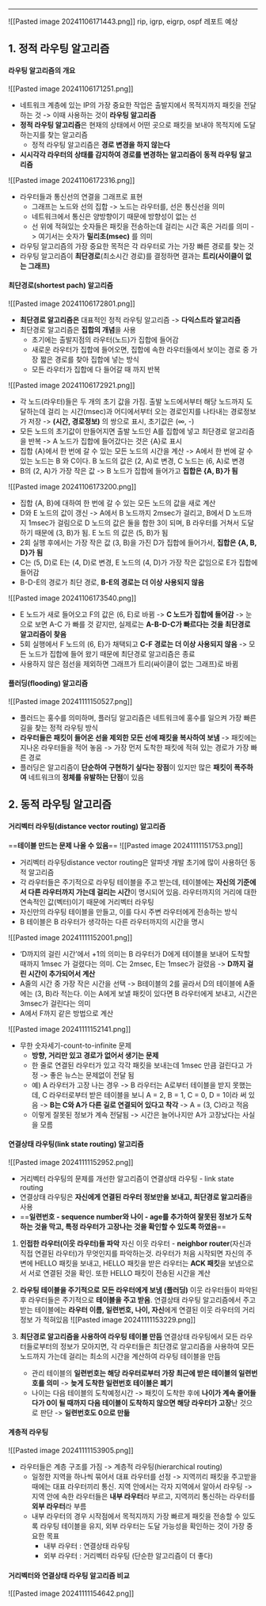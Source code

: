 
---
![[Pasted image 20241106171443.png]]
rip, igrp, eigrp, ospf 레포트 예상
## 1. 정적 라우팅 알고리즘
#### 라우팅 알고리즘의 개요
![[Pasted image 20241106171251.png]]
- 네트워크 계층에 있는 IP의 가장 중요한 작업은 출발지에서 목적지까지 패킷을 전달하는 것 -> 이때 사용하는 것이 **라우팅 알고리즘**
- **정적 라우팅 알고리즘**은 현재의 상태에서 어떤 곳으로 패킷을 보내야 목적지에 도달하는지를 찾는 알고리즘
	- 정적 라우팅 알고리즘은 **경로 변경을 하지 않는다**
- **시시각각 라우터의 상태를 감지하여 경로를 변경하는 알고리즘이 동적 라우팅 알고리즘**

![[Pasted image 20241106172316.png]]
- 라우터들과 통신선의 연결을 그래프로 표현
	- 그래프는 노드와 선의 집합 -> 노드는 라우터를, 선은 통신선을 의미
	- 네트워크에서 통신은 양방향이기 때문에 방향성이 없는 선
	- 선 위에 적혀있는 숫자들은 패킷을 전송하는데 걸리는 시간 혹은 거리를 의미 -> 여기서는 숫자가 **밀리초(msec)** 를 의미
- 라우팅 알고리즘의 가장 중요한 목적은 각 라우터로 가는 가장 빠른 경로를 찾는 것
- 라우팅 알고리즘이 **최단경로**(최소시간 경로)를 결정하면 결과는 **트리(사이클이 없는 그래프)**
#### 최단경로(shortest pach) 알고리즘
![[Pasted image 20241106172801.png]]
- **최단경로 알고리즘은** 대표적인 정적 라우팅 알고리즘 -> **다익스트라 알고리즘**
- 최단경로 알고리즘은 **집합의 개념**을 사용
	- 초기에는 출발지점의 라우터(노드)가 집합에 들어감
	- 새로운 라우터가 집합에 들어오면, 집합에 속한 라우터들에서 보이는 경로 중 가장 짧은 경로를 찾아 집합에 넣는 방식
	- 모든 라우터가 집합에 다 들어갈 때 까지 반복

![[Pasted image 20241106172921.png]]
- 각 노드(라우터)들은 두 개의 초기 값을 가짐. 출발 노드에서부터 해당 노드까지 도달하는데 걸리 는 시간(msec)과 어디에서부터 오는 경로인지를 나타내는 경로정보가 저장 -> **(시간, 경로정보)** 의 쌍으로 표시, 초기값은 (∞, -) 
- 모든 노드의 초기값이 만들어지면 출발 노드인 A를 집합에 넣고 최단경로 알고리즘을 반복 -> A 노드가 집합에 들어갔다는 것은 {A}로 표시
- 집합 {A}에서 한 번에 갈 수 있는 모든 노드의 시간을 계산 -> A에서 한 번에 갈 수 있는 노드는 B 와 C이다. B 노드의 값은 (2, A)로 변경, C 노드는 (6, A)로 변경
- B의 (2, A)가 가장 작은 값 -> B 노드가 집합에 들어가고 **집합은 {A, B}가 됨**

![[Pasted image 20241106173200.png]]
- 집합 {A, B}에 대하여 한 번에 갈 수 있는 모든 노드의 값을 새로 계산
- D와 E 노드의 값이 갱신 -> A에서 B 노드까지 2msec가 걸리고, B에서 D 노드까지 1msec가 걸림으로 D 노드의 값은 둘을 합한 3이 되며, B 라우터를 거쳐서 도달하기 때문에 (3, B)가 됨. E 노드 의 값은 (5, B)가 됨
- 2회 실행 후에서는 가장 작은 값 (3, B)을 가진 D가 집합에 들어가서, **집합은 {A, B, D}가 됨**
- C는 (5, D)로 E는 (4, D)로 변경, E 노드의 (4, D)가 가장 작은 값임으로 E가 집합에 들어감
- B-D-E의 경로가 최단 경로, **B-E의 경로는 더 이상 사용되지 않음**

![[Pasted image 20241106173540.png]]
- E 노드가 새로 들어오고 F의 값은 (6, E)로 바뀜 -> **C 노드가 집합에 들어감** -> 눈으로 보면 A-C 가 빠를 것 같지만, 실제로는 **A-B-D-C가 빠르다는 것을 최단경로 알고리즘이 찾음**
- 5회 실행에서 F 노드의 (6, E)가 채택되고 **C-F 경로는 더 이상 사용되지 않음** -> 모든 노드가 집합에 들어 왔기 때문에 최단경로 알고리즘은 종료
- 사용하지 않은 점선을 제외하면 그래프가 트리(싸이클이 없는 그래프)로 바뀜
#### 플러딩(flooding) 알고리즘
![[Pasted image 20241111150527.png]]
- 플러드는 홍수를 의미하며, 플러딩 알고리즘은 네트워크에 홍수를 일으켜 가장 빠른 길을 찾는 정적 라우팅 방식
- **라우터들은 패킷이 들어온 선을 제외한 모든 선에 패킷을 복사하여 보냄** -> 패킷에는 지나온 라우터들을 적어 놓음 -> 가장 먼저 도착한 패킷에 적혀 있는 경로가 가장 빠른 경로
- 플러딩은 알고리즘이 **단순하여 구현하기 싶다는 장점**이 있지만 많은 **패킷이 폭주하여** 네트워크의 **정체를 유발하는 단점**이 있음

## 2. 동적 라우팅 알고리즘
#### 거리벡터 라우팅(distance vector routing) 알고리즘
==**테이블 만드는 문제 나올 수 있음**==
![[Pasted image 20241111151753.png]]
- 거리벡터 라우팅distance vector routing은 알파넷 개발 초기에 많이 사용하던 동적 알고리즘
- 각 라우터들은 주기적으로 라우팅 테이블을 주고 받는데, 테이블에는 **자신의 기준에서 다른 라우터까지 가는데 걸리는 시간**이 명시되어 있음. 라우터까지의 거리에 대한 연속적인 값(벡터)이기 때문에 거리벡터 라우팅
- 자신만의 라우팅 테이블을 만들고, 이를 다시 주변 라우터에게 전송하는 방식
- B 테이블은 B 라우터가 생각하는 다른 라우터까지의 시간을 명시

![[Pasted image 20241111152001.png]]
- ‘D까지의 걸린 시간’에서 +1의 의미는 B 라우터가 D에게 테이블을 보내어 도착할 때까지 1msec 가 걸렸다는 의미. C는 2msec, E는 1msec가 걸렸음 -> **D까지 걸린 시간이 추가되어서 계산**
- A줄의 시간 중 가장 작은 시간을 선택 -> B테이블의 2를 골라서 D의 테이블에 A줄에는 (3, B)라 적는다. 이는 A에게 보낼 패킷이 있다면 B 라우터에게 보내고, 시간은 3msec가 걸린다는 의미
- A에서 F까지 같은 방법으로 계산

![[Pasted image 20241111152141.png]]
- 무한 숫자세기-count-to-infinite 문제
	- **방향, 거리만 있고 경로가 없어서 생기는 문제**
	- 한 줄로 연결된 라우터가 있고 각각 패킷을 보내는데 1msec 만큼 걸린다고 가정 -> 좋은 뉴스는 문제없이 전달 됨
	- 예) A 라우터가 고장 나는 경우 -> B 라우터는 A로부터 테이블을 받지 못했는데, C 라우터로부터 받은 테이블을 보니 A = 2, B = 1, C = 0, D = 1이라 써 있음 -> **B는 C와 A가 다른 길로 연결되어 있다고 착각** -> A = (3, C)라고 적음
	- 이렇게 잘못된 정보가 계속 전달됨 -> 시간은 늘어나지만 A가 고장났다는 사실을 모름
#### 연결상태 라우팅(link state routing) 알고리즘
![[Pasted image 20241111152952.png]]
- 거리벡터 라우팅의 문제를 개선한 알고리즘이 연결상태 라우팅 - link state routing 
- 연결상태 라우팅은 **자신에게 연결된 라우터 정보만을 보내고, 최단경로 알고리즘**을 사용
- ==**일련번호 - sequence number와 나이 - age를 추가하여 잘못된 정보가 도착하는 것을 막고, 특정 라우터가 고장나는 것을 확인할 수 있도록 하였음**==

1.  **인접한 라우터(이웃 라우터)들 파악**
	자신 이웃 라우터 - **neighbor router**(자신과 직접 연결된 라우터)가 무엇인지를 파악하는것. 라우터가 처음 시작되면 자신의 주변에 HELLO 패킷을 보내고, HELLO 패킷을 받은 라우터는 **ACK 패킷**을 보냄으로서 서로 연결된 것을 확인. 또한 HELLO 패킷이 전송된 시간을 계산
	
2. **라우팅 테이블을 주기적으로 모든 라우터에게 보냄 (플러딩)**
	이웃 라우터들이 파악된 후 라우터들은 주기적으로 **테이블을 주고 받음**. 연결상태 라우팅 알고리즘에서 주고받는 테이블에는 **라우터 이름, 일련번호, 나이, 자신**에게 연결된 이웃 라우터의 거리 정보 가 적혀있음
	![[Pasted image 20241111153229.png]]
3. **최단경로 알고리즘을 사용하여 라우팅 테이블 만듬**
	연결상태 라우팅에서 모든 라우터들로부터의 정보가 모아지면, 각 라우터들은 최단경로 알고리즘을 사용하여 모든 노드까지 가는데 걸리는 최소의 시간을 계산하여 라우팅 테이블을 만듬
	- 관리 테이블의 **일련번호는 해당 라우터로부터 가장 최근에 받은 테이블의 일련번호를 의미** -> **늦게 도착한 일련번호 테이블은 폐기**
	- 나이는 다음 테이블의 도착예정시간 -> 패킷이 도착한 후에 **나이가 계속 줄어들다가 0이 될 때까지 다음 테이블이 도착하지 않으면 해당 라우터가 고장**난 것으로 판단 -> **일련번호도 0으로 만듦**
#### 계층적 라우팅
![[Pasted image 20241111153905.png]]
- 라우터들은 계층 구조를 가짐 -> 계층적 라우팅(hierarchical routing)
	- 일정한 지역을 하나씩 묶어서 대표 라우터를 선정 -> 지역끼리 패킷을 주고받을 때에는 대표 라우터끼리 통신. 지역 안에서는 각자 지역에서 알아서 라우팅 -> 지역 안에 속한 라우터들은 **내부 라우터**라 부르고, 지역끼리 통신하는 라우터를 **외부 라우터**라 부름
	- 내부 라우터의 경우 시작점에서 목적지까지 가장 빠르게 패킷을 전송할 수 있도록 라우팅 테이블을 유지, 외부 라우터는 도달 가능성을 확인하는 것이 가장 중요한 목표
		- 내부 라우터 : 연결상태 라우팅 
		- 외부 라우터 : 거리벡터 라우팅 (단순한 알고리즘이 더 좋다)
#### 거리벡터와 연결상태 라우팅 알고리즘 비교
![[Pasted image 20241111154642.png]]

